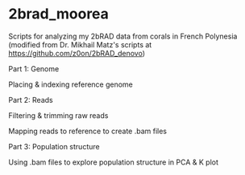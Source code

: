 # 2brad_moorea
Scripts for analyzing my 2bRAD data from corals in French Polynesia (modified from Dr. Mikhail Matz's scripts at https://github.com/z0on/2bRAD_denovo)


Part 1: Genome

Placing & indexing reference genome

Part 2: Reads

Filtering & trimming raw reads

Mapping reads to reference to create .bam files

Part 3: Population structure

Using .bam files to explore population structure in PCA & K plot
